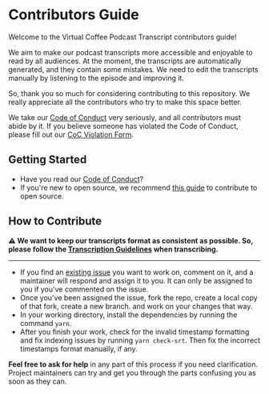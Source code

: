 # Contributors Guide

Welcome to the Virtual Coffee Podcast Transcript contributors guide!

We aim to make our podcast transcripts more accessible and enjoyable to read by all audiences. At the moment, the transcripts are automatically generated, and they contain some mistakes.
We need to edit the transcripts manually by listening to the episode and improving it.

So, thank you so much for considering contributing to this repository. We really appreciate all the contributors who try to make this space better.

We take our [Code of Conduct](https://virtualcoffee.io/code-of-conduct) very seriously, and all contributors must abide by it. If you believe someone has violated the Code of Conduct, please fill out our [CoC Violation Form](https://virtualcoffee.io/report-coc-violation).

## Getting Started

- Have you read our [Code of Conduct](https://virtualcoffee.io/code-of-conduct)?
- If you're new to open source, we recommend [this guide](https://www.dataschool.io/how-to-contribute-on-github/) to contribute to open source.

## How to Contribute

**⚠️ We want to keep our transcripts format as consistent as possible. So, please follow the [Transcription Guidelines](https://github.com/Virtual-Coffee/podcast-transcripts/blob/main/Transcriptions-Guidelines.md) when transcribing.**

---

- If you find an [existing issue](https://github.com/Virtual-Coffee/podcast-transcripts/issues) you want to work on, comment on it, and a maintainer will respond and assign it to you. It can only be assigned to you if you've commented on the issue.
- Once you've been assigned the issue, fork the repo, create a local copy of that fork, create a new branch. and work on your changes that way.
- In your working directory, install the dependencies by running the command `yarn`.
- After you finish your work, check for the invalid timestamp formatting and fix indexing issues by running `yarn check-srt`. Then fix the incorrect timestamps format manually, if any.

**Feel free to ask for help** in any part of this process if you need clarification. Project maintainers can try and get you through the parts confusing you as soon as they can.
